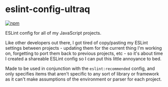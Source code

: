 
eslint-config-ultraq
====================

[![npm](https://img.shields.io/npm/v/eslint-config-ultraq)](https://www.npmjs.com/package/eslint-config-ultraq)

ESLint config for all of my JavaScript projects.

Like other developers out there, I got tired of copy/pasting my ESLint settings
between projects - updating them for the current thing I'm working on,
forgetting to port them back to previous projects, etc - so it's about time I
created a shareable ESLint config so I can put this little annoyance to bed.

Made to be used in conjunction with the `eslint:recommended` config, and only
specifies items that aren't specific to any sort of library or framework as it
can't make assumptions of the environment or parser for each project.
